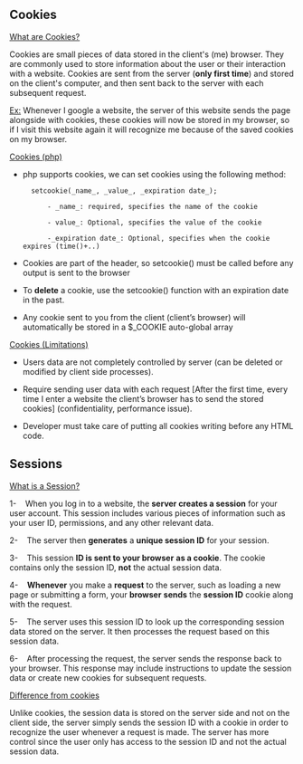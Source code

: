 
## Cookies

<u>What are Cookies?</u>

Cookies are small pieces of data stored in the client's (me) browser. They are commonly used to store information about the user or their interaction with a website. Cookies are sent from the server (**only first time**) and stored on the client's computer, and then sent back to the server with each subsequent request.

<u>Ex:</u> Whenever I google a website, the server of this website sends the page alongside with cookies, these cookies will now be stored in my browser, so if I visit this website again it will recognize me because of the saved cookies on my browser.

<u>Cookies (php)</u>

- php supports cookies, we can set cookies using the following method:

		setcookie(_name_, _value_, _expiration date_);

			- _name_: required, specifies the name of the cookie

			- value_: Optional, specifies the value of the cookie

			-_expiration date_: Optional, specifies when the cookie expires (time()+..)

-  Cookies are part of the header, so setcookie() must be called before any output is sent to the browser

- To **delete** a cookie, use the setcookie() function with an expiration date in the past.

- Any cookie sent to you from the client (client’s browser) will automatically be stored in a $_COOKIE auto-global array

<u>Cookies (Limitations)</u>

- Users data are not completely controlled by server (can be deleted or modified by client side processes).

-  Require sending user data with each request [After the first time, every time I enter a website the client’s browser has to send the stored cookies] (confidentiality, performance issue).

- Developer must take care of putting all cookies writing before any HTML code.

## **Session**s

<u>What is a Session?</u>

1-    When you log in to a website, the **server creates a session** for your user account. This session includes various pieces of information such as your user ID, permissions, and any other relevant data.

2-    The server then **generates** a **unique session ID** for your session.

3-    This session **ID is sent to your browser** **as a cookie**. The cookie contains only the session ID, **not** the actual session data.

4-    **Whenever** you make a **request** to the server, such as loading a new page or submitting a form, your **browser** **sends** the **session ID** cookie along with the request.

5-    The server uses this session ID to look up the corresponding session data stored on the server. It then processes the request based on this session data.

6-    After processing the request, the server sends the response back to your browser. This response may include instructions to update the session data or create new cookies for subsequent requests.

<u>Difference from cookies</u>

Unlike cookies, the session data is stored on the server side and not on the client side, the server simply sends the session ID with a cookie in order to recognize the user whenever a request is made. The server has more control since the user only has access to the session ID and not the actual session data.